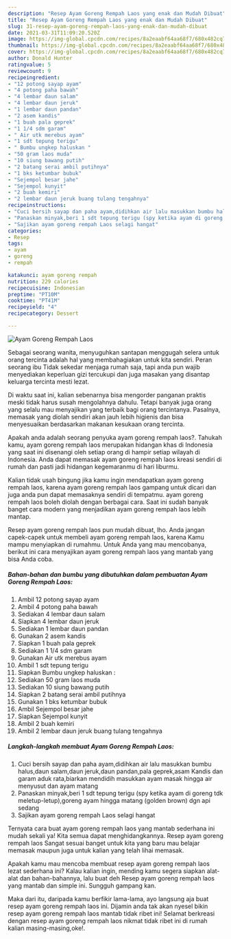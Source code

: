 ```yaml
---
description: "Resep Ayam Goreng Rempah Laos yang enak dan Mudah Dibuat"
title: "Resep Ayam Goreng Rempah Laos yang enak dan Mudah Dibuat"
slug: 31-resep-ayam-goreng-rempah-laos-yang-enak-dan-mudah-dibuat
date: 2021-03-31T11:09:20.520Z
image: https://img-global.cpcdn.com/recipes/8a2eaabf64aa68f7/680x482cq70/ayam-goreng-rempah-laos-foto-resep-utama.jpg
thumbnail: https://img-global.cpcdn.com/recipes/8a2eaabf64aa68f7/680x482cq70/ayam-goreng-rempah-laos-foto-resep-utama.jpg
cover: https://img-global.cpcdn.com/recipes/8a2eaabf64aa68f7/680x482cq70/ayam-goreng-rempah-laos-foto-resep-utama.jpg
author: Donald Hunter
ratingvalue: 5
reviewcount: 9
recipeingredient:
- "12 potong sayap ayam"
- "4 potong paha bawah"
- "4 lembar daun salam"
- "4 lembar daun jeruk"
- "1 lembar daun pandan"
- "2 asem kandis"
- "1 buah pala geprek"
- "1 1/4 sdm garam"
- " Air utk merebus ayam"
- "1 sdt tepung terigu"
- " Bumbu ungkep haluskan "
- "50 gram laos muda"
- "10 siung bawang putih"
- "2 batang serai ambil putihnya"
- "1 bks ketumbar bubuk"
- "Sejempol besar jahe"
- "Sejempol kunyit"
- "2 buah kemiri"
- "2 lembar daun jeruk buang tulang tengahnya"
recipeinstructions:
- "Cuci bersih sayap dan paha ayam,didihkan air lalu masukkan bumbu halus,daun salam,daun jeruk,daun pandan,pala geprek,asam Kandis dan garam aduk rata,biarkan mendidih masukkan ayam masak hingga air menyusut dan ayam matang"
- "Panaskan minyak,beri 1 sdt tepung terigu (spy ketika ayam di goreng tdk meletup-letup),goreng ayam hingga matang (golden brown) dgn api sedang"
- "Sajikan ayam goreng rempah Laos selagi hangat"
categories:
- Resep
tags:
- ayam
- goreng
- rempah

katakunci: ayam goreng rempah 
nutrition: 229 calories
recipecuisine: Indonesian
preptime: "PT10M"
cooktime: "PT41M"
recipeyield: "4"
recipecategory: Dessert

---
```



![Ayam Goreng Rempah Laos](https://img-global.cpcdn.com/recipes/8a2eaabf64aa68f7/680x482cq70/ayam-goreng-rempah-laos-foto-resep-utama.jpg)

Sebagai seorang wanita, menyuguhkan santapan menggugah selera untuk orang tercinta adalah hal yang membahagiakan untuk kita sendiri. Peran seorang ibu Tidak sekedar menjaga rumah saja, tapi anda pun wajib menyediakan keperluan gizi tercukupi dan juga masakan yang disantap keluarga tercinta mesti lezat.

Di waktu  saat ini, kalian sebenarnya bisa mengorder panganan praktis meski tidak harus susah mengolahnya dahulu. Tetapi banyak juga orang yang selalu mau menyajikan yang terbaik bagi orang tercintanya. Pasalnya, memasak yang diolah sendiri akan jauh lebih higienis dan bisa menyesuaikan berdasarkan makanan kesukaan orang tercinta. 



Apakah anda adalah seorang penyuka ayam goreng rempah laos?. Tahukah kamu, ayam goreng rempah laos merupakan hidangan khas di Indonesia yang saat ini disenangi oleh setiap orang di hampir setiap wilayah di Indonesia. Anda dapat memasak ayam goreng rempah laos kreasi sendiri di rumah dan pasti jadi hidangan kegemaranmu di hari liburmu.

Kalian tidak usah bingung jika kamu ingin mendapatkan ayam goreng rempah laos, karena ayam goreng rempah laos gampang untuk dicari dan juga anda pun dapat memasaknya sendiri di tempatmu. ayam goreng rempah laos boleh diolah dengan berbagai cara. Saat ini sudah banyak banget cara modern yang menjadikan ayam goreng rempah laos lebih mantap.

Resep ayam goreng rempah laos pun mudah dibuat, lho. Anda jangan capek-capek untuk membeli ayam goreng rempah laos, karena Kamu mampu menyiapkan di rumahmu. Untuk Anda yang mau mencobanya, berikut ini cara menyajikan ayam goreng rempah laos yang mantab yang bisa Anda coba.

<!--inarticleads1-->

##### Bahan-bahan dan bumbu yang dibutuhkan dalam pembuatan Ayam Goreng Rempah Laos:

1. Ambil 12 potong sayap ayam
1. Ambil 4 potong paha bawah
1. Sediakan 4 lembar daun salam
1. Siapkan 4 lembar daun jeruk
1. Sediakan 1 lembar daun pandan
1. Gunakan 2 asem kandis
1. Siapkan 1 buah pala geprek
1. Sediakan 1 1/4 sdm garam
1. Gunakan  Air utk merebus ayam
1. Ambil 1 sdt tepung terigu
1. Siapkan  Bumbu ungkep haluskan :
1. Sediakan 50 gram laos muda
1. Sediakan 10 siung bawang putih
1. Siapkan 2 batang serai ambil putihnya
1. Gunakan 1 bks ketumbar bubuk
1. Ambil Sejempol besar jahe
1. Siapkan Sejempol kunyit
1. Ambil 2 buah kemiri
1. Ambil 2 lembar daun jeruk buang tulang tengahnya




<!--inarticleads2-->

##### Langkah-langkah membuat Ayam Goreng Rempah Laos:

1. Cuci bersih sayap dan paha ayam,didihkan air lalu masukkan bumbu halus,daun salam,daun jeruk,daun pandan,pala geprek,asam Kandis dan garam aduk rata,biarkan mendidih masukkan ayam masak hingga air menyusut dan ayam matang
1. Panaskan minyak,beri 1 sdt tepung terigu (spy ketika ayam di goreng tdk meletup-letup),goreng ayam hingga matang (golden brown) dgn api sedang
1. Sajikan ayam goreng rempah Laos selagi hangat




Ternyata cara buat ayam goreng rempah laos yang mantab sederhana ini mudah sekali ya! Kita semua dapat menghidangkannya. Resep ayam goreng rempah laos Sangat sesuai banget untuk kita yang baru mau belajar memasak maupun juga untuk kalian yang telah lihai memasak.

Apakah kamu mau mencoba membuat resep ayam goreng rempah laos lezat sederhana ini? Kalau kalian ingin, mending kamu segera siapkan alat-alat dan bahan-bahannya, lalu buat deh Resep ayam goreng rempah laos yang mantab dan simple ini. Sungguh gampang kan. 

Maka dari itu, daripada kamu berfikir lama-lama, ayo langsung aja buat resep ayam goreng rempah laos ini. Dijamin anda tak akan nyesel bikin resep ayam goreng rempah laos mantab tidak ribet ini! Selamat berkreasi dengan resep ayam goreng rempah laos nikmat tidak ribet ini di rumah kalian masing-masing,oke!.

